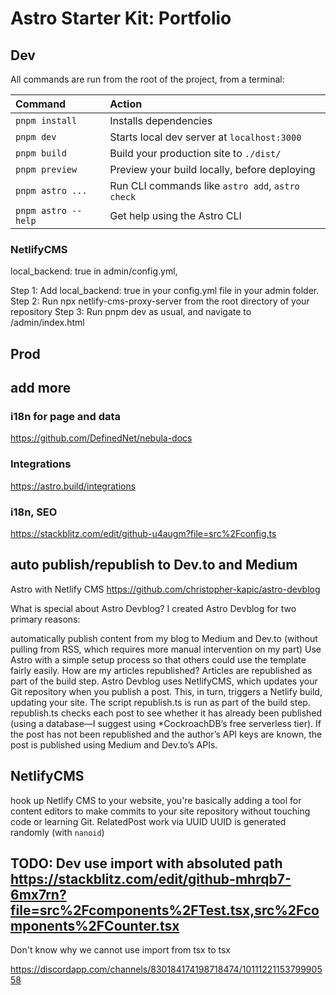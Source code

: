 # Astro Starter Kit: Portfolio



## Dev

All commands are run from the root of the project, from a terminal:

| Command                | Action                                           |
| :--------------------- | :----------------------------------------------- |
| `pnpm install`         | Installs dependencies                            |
| `pnpm dev`          | Starts local dev server at `localhost:3000`      |
| `pnpm build`        | Build your production site to `./dist/`          |
| `pnpm preview`      | Preview your build locally, before deploying     |
| `pnpm astro ...`    | Run CLI commands like `astro add`, `astro check` |
| `pnpm astro --help` | Get help using the Astro CLI                     |




### NetlifyCMS

 local_backend: true in admin/config.yml, 

Step 1: Add local_backend: true in your config.yml file in your admin folder. 
Step 2: Run npx netlify-cms-proxy-server from the root directory of your repository
Step 3: Run pnpm dev as usual, and navigate to /admin/index.html

## Prod



## add more

### i18n for page and data

https://github.com/DefinedNet/nebula-docs

### Integrations

https://astro.build/integrations

### i18n, SEO

https://stackblitz.com/edit/github-u4augm?file=src%2Fconfig.ts


## auto publish/republish to Dev.to and Medium

Astro with Netlify CMS
https://github.com/christopher-kapic/astro-devblog

What is special about Astro Devblog?
I created Astro Devblog for two primary reasons:

automatically publish content from my blog to Medium and Dev.to (without pulling from RSS, which requires more manual intervention on my part)
Use Astro with a simple setup process so that others could use the template fairly easily.
How are my articles republished?
Articles are republished as part of the build step. Astro Devblog uses NetlifyCMS, which updates your Git repository when you publish a post. This, in turn, triggers a Netlify build, updating your site. The script republish.ts is run as part of the build step. republish.ts checks each post to see whether it has already been published (using a database—I suggest using *CockroachDB’s free serverless tier). If the post has not been republished and the author’s API keys are known, the post is published using Medium and Dev.to’s APIs.


## NetlifyCMS

hook up Netlify CMS to your website, you're basically adding a tool for content editors to make commits to your site repository without touching code or learning Git.
RelatedPost work via UUID
UUID is generated randomly (with `nanoid`)


## TODO: Dev use import with absoluted path https://stackblitz.com/edit/github-mhrqb7-6mx7rn?file=src%2Fcomponents%2FTest.tsx,src%2Fcomponents%2FCounter.tsx

Don't know why we cannot use import from tsx to tsx

https://discordapp.com/channels/830184174198718474/1011122115379990558